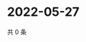 # 2022-05-27

共 0 条

<!-- BEGIN WEIBO -->
<!-- 最后更新时间 Fri May 27 2022 20:27:27 GMT+0800 (China Standard Time) -->

<!-- END WEIBO -->
